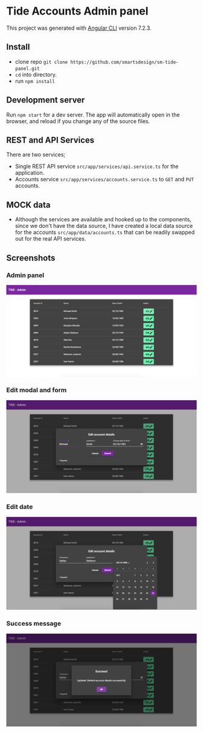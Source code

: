 # Tide Accounts Admin panel

This project was generated with [Angular CLI](https://github.com/angular/angular-cli) version 7.2.3.

## Install

- clone repo `git clone https://github.com/smartsdesign/sm-tide-panel.git`
- `cd` into directory.
- run `npm install`

## Development server

Run `npm start` for a dev server. The app will automatically open in the browser, and reload if you change any of the source files.

## REST and API Services

 There are two services;
 - Single REST API service `src/app/services/api.service.ts` for the application.
 - Accounts service `src/app/services/accounts.service.ts` to `GET` and `PUT`  accounts.

 ## MOCK data

 - Although the services are available and hooked up to the components, since we don't have the data source, I have created a local data source for the accounts `src/app/data/accounts.ts` that can be readily swapped out for the real API services.

 ## Screenshots

### Admin panel
![Accounts](tide-accounts.png)

 ### Edit modal and form
 ![Edit and Form](tide-edit-screen.png)

 ### Edit date
 ![Edit date](tide-edit-date.png)

 ### Success message
 ![Success message](tide-success-msg.png)

